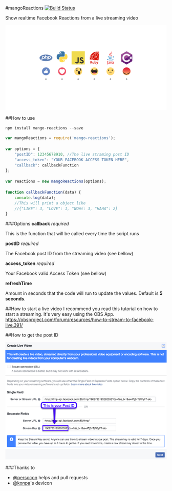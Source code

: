 #mangoReactions
[![Build Status](https://travis-ci.org/raulmangolin/mango-reactions.svg?branch=master)](https://travis-ci.org/raulmangolin/mango-reactions)

Show realtime Facebook Reactions from a live streaming video

![Example](example/readme/example.png)

##How to use
```javascript
npm install mango-reactions --save
```

```javascript
var mangoReactions = require('mango-reactions');

var options = {
    "postID": 12345678910, //The live straming post ID
    "access_token": "YOUR FACEBOOK ACCESS TOKEN HERE",
    "callback": callbackFunction
};

var reactions = new mangoReactions(options);

function callbackFunction(data) {
    console.log(data);
    //This will print a object like
    //{"LIKE": 3, "LOVE": 1, "WOW√: 3, "HAHA": 2}
}
```

###Options
**callback** _required_

This is the function that will be called every time the script runs

**postID** _required_

The Facebook post ID from the streaming video (see bellow)

**access_token** _required_

Your Facebook valid Access Token (see bellow)

**refreshTime**

Amount in seconds that the code will run to update the values.
Default is **5 seconds**.


##How to start a live video
I recommend you read this tutorial on how to start a streaming. It's very easy using the OBS App.
https://obsproject.com/forum/resources/how-to-stream-to-facebook-live.391/

##How to get the post ID

![How to get the post ID](example/readme/postid.png)

###Thanks to
* [@persocon](https://github.com/persocon) helps and pull requests
* [@konpa](https://github.com/konpa/devicon)'s devicon

